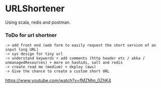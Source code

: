# URLShortener

Using scala, redis and postman.

### ToDo for url shortner


	-> add front end (web form to easily request the short version of an input long URL)
	-> sys design for tiny url
	-> understand keywords + add comments (http header etc / akka / unmanagedResources) + more on hashids, salt and redis
	-> create read me (medium) + deploy (aws)
    -> Give the chance to create a custom short URL

https://www.youtube.com/watch?v=fMZMm_0ZhK4
